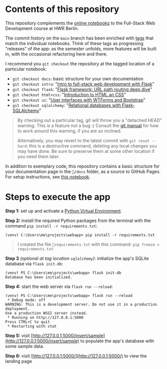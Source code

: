 # Contents of this repository

This repository complements the [online notebooks](https://hwrberlin.github.io/fswd/) to the Full-Stack Web Development course at HWR Berlin.

The commit history on the `main` branch has been enriched with [tags](https://git-scm.com/book/en/v2/Git-Basics-Tagging) that match the individual notebooks. Think of these tags as progressing "releases" of the app: as the semester unfolds, more features will be built in, with the occasional refactoring here and there.

I recommend you `git checkout` the repository at the tagged location of a particular notebook:

+ `git checkout docs`: basic structure for your own documentation
+ `git checkout intro`: "[Intro to full-stack web development with Flask](https://hwrberlin.github.io/fswd/fswd-intro.html)"
+ `git checkout flask`: "[Flask framework: URL path routing deep dive](https://hwrberlin.github.io/fswd/flask.html)"
+ `git checkout html+css`: "[Introduction to HTML an CSS](https://hwrberlin.github.io/fswd/html-css.html)"
+ `git checkout ui`: "[User interfaces with WTForms and Bootstrap](https://hwrberlin.github.io/fswd/user-interfaces.html)"
+ `git checkout sqlalchemy`: "[Relational databases with Flask-SQLAlchemy](https://hwrberlin.github.io/fswd/sqlalchemy.html)"

> By checking out a particular tag, git will throw you a "detached HEAD" warning. This is a feature not a bug :) Consult the [git manual](https://git-scm.com/book/en/v2/Git-Basics-Tagging) for how to work around this warning, if you are so inclined.
> 
> Alternatively, you may revert to the latest commit with `git reset --hard`: this is a destructive command, deleting any local changes you may have done. Be sure to preserve them at some other location if you need them later.

In addition to exemplary code, this repository contains a basic structure for your documentation page in the `📁/docs` folder, as a source to GitHub Pages. For setup instructions, see [this notebook](https://hwrberlin.github.io/fswd/git.html#5-github-pages).

# Steps to execute the app

**Step 1:** set up and activate a [Python Virtual Environment](https://hwrberlin.github.io/fswd/python-vscode.html#32-use-the-python-virtual-environment-as-default-for-this-workspace).

**Step 2:** install the required Python packages from the terminal with the command `pip install -r requirements.txt`:

```console
(venv) C:\Users\me\projects\webapp> pip install -r requirements.txt
```

> I created the file `📄requirements.txt` with this command: `pip freeze > requirements.txt`

**Step 3** *(optional at tag location `sqlalchemy`)*: initialize the app's SQLite database via `flask init-db`:

```console
(venv) PS C:\Users\me\projects\webapp> flask init-db
Database has been initialized.
```

**Step 4:** start the web server via `flask run --reload`:

```console
(venv) PS C:\Users\me\projects\webapp> flask run --reload
 * Debug mode: off
WARNING: This is a development server. Do not use it in a production deployment.
Use a production WSGI server instead.
 * Running on http://127.0.0.1:5000
Press CTRL+C to quit
 * Restarting with stat
```

**Step 5:** visit [http://127.0.0.1:5000/insert/sample](http://127.0.0.1:5000/insert/sample) to populate the app's database with some sample data.

**Step 6:** visit [http://127.0.0.1:5000/](http://127.0.0.1:5000/) to view the landing page